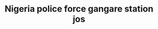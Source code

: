 ---
title: "Nigeria police force gangare station jos"
url: /jos/nigeria-police-force-gangare-station-jos/
shop: security
---